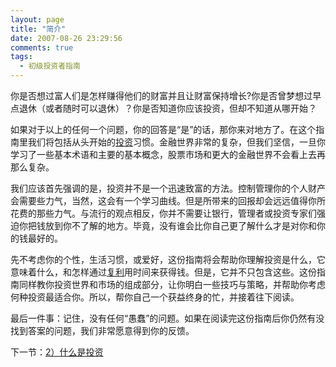 ```yaml
---
layout: page
title: "简介"
date: 2007-08-26 23:29:56
comments: true
tags:
  - 初级投资者指南
---
```

你是否想过富人们是怎样赚得他们的财富并且让财富保持增长?你是否曾梦想过早点退休（或者随时可以退休）？你是否知道你应该投资，但却不知道从哪开始？

如果对于以上的任何一个问题，你的回答是“是”的话，那你来对地方了。在这个指南里我们将包括从头开始的[投资](http://www.investopedia.com/terms/i/investing.asp)习惯。金融世界非常的复杂，但我们坚信，一旦你学习了一些基本术语和主要的基本概念，股票市场和更大的金融世界不会看上去再那么复杂。

我们应该首先强调的是，投资并不是一个迅速致富的方法。控制管理你的个人财产会需要些力气，当然，这会有一个学习曲线。但是所带来的回报却会远远值得你所花费的那些力气。与流行的观点相反，你并不需要让银行，管理者或投资专家们强迫你把钱放到你不了解的地方。毕竟，没有谁会比你自己更了解什么才是对你和你的钱最好的。

先不考虑你的个性，生活习惯，或爱好，这份指南将会帮助你理解投资是什么，它意味着什么，和怎样通过[复利](http://www.investopedia.com/terms/c/compounding.asp)用时间来获得钱。但是，它并不只包含这些。这份指南同样教你投资世界和市场的组成部分，让你明白一些技巧与策略，并帮助你考虑何种投资最适合你。所以，帮你自己一个获益终身的忙，并接着往下阅读。

最后一件事：记住，没有任何“愚蠢”的问题。如果在阅读完这份指南后你仍然有没找到答案的问题，我们非常愿意得到你的反馈。

下一节：[2）什么是投资](/invest/what-is-investing.html)
